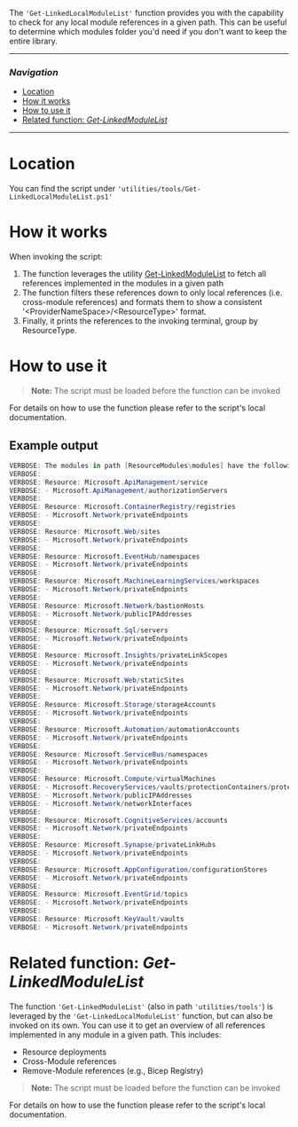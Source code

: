 The `'Get-LinkedLocalModuleList'` function provides you with the capability to check for any local module references in a given path. This can be useful to determine which modules folder you'd need if you don't want to keep the entire library.

---

### _Navigation_

- [Location](#location)
- [How it works](#what-it-does)
- [How to use it](#how-to-use-it)
- [Related function: _Get-LinkedModuleList_](#related-function-get-linkedmodulelist)

---
# Location

You can find the script under `'utilities/tools/Get-LinkedLocalModuleList.ps1'`

# How it works

When invoking the script:

1. The function leverages the utility [Get-LinkedModuleList](#related-function-get-linkedmodulelist) to fetch all references implemented in the modules in a given path
1. The function filters these references down to only local references (i.e. cross-module references) and formats them to show a consistent '\<ProviderNameSpace\>/\<ResourceType\>' format.
1. Finally, it prints the references to the invoking terminal, group by ResourceType.

# How to use it

> **Note:** The script must be loaded before the function can be invoked

For details on how to use the function please refer to the script's local documentation.

## Example output

```PowerShell
VERBOSE: The modules in path [ResourceModules\modules] have the following local folder dependencies:
VERBOSE:
VERBOSE: Resource: Microsoft.ApiManagement/service
VERBOSE: - Microsoft.ApiManagement/authorizationServers
VERBOSE:
VERBOSE: Resource: Microsoft.ContainerRegistry/registries
VERBOSE: - Microsoft.Network/privateEndpoints
VERBOSE:
VERBOSE: Resource: Microsoft.Web/sites
VERBOSE: - Microsoft.Network/privateEndpoints
VERBOSE:
VERBOSE: Resource: Microsoft.EventHub/namespaces
VERBOSE: - Microsoft.Network/privateEndpoints
VERBOSE:
VERBOSE: Resource: Microsoft.MachineLearningServices/workspaces
VERBOSE: - Microsoft.Network/privateEndpoints
VERBOSE:
VERBOSE: Resource: Microsoft.Network/bastionHosts
VERBOSE: - Microsoft.Network/publicIPAddresses
VERBOSE:
VERBOSE: Resource: Microsoft.Sql/servers
VERBOSE: - Microsoft.Network/privateEndpoints
VERBOSE:
VERBOSE: Resource: Microsoft.Insights/privateLinkScopes
VERBOSE: - Microsoft.Network/privateEndpoints
VERBOSE:
VERBOSE: Resource: Microsoft.Web/staticSites
VERBOSE: - Microsoft.Network/privateEndpoints
VERBOSE:
VERBOSE: Resource: Microsoft.Storage/storageAccounts
VERBOSE: - Microsoft.Network/privateEndpoints
VERBOSE:
VERBOSE: Resource: Microsoft.Automation/automationAccounts
VERBOSE: - Microsoft.Network/privateEndpoints
VERBOSE:
VERBOSE: Resource: Microsoft.ServiceBus/namespaces
VERBOSE: - Microsoft.Network/privateEndpoints
VERBOSE:
VERBOSE: Resource: Microsoft.Compute/virtualMachines
VERBOSE: - Microsoft.RecoveryServices/vaults/protectionContainers/protectedItems
VERBOSE: - Microsoft.Network/publicIPAddresses
VERBOSE: - Microsoft.Network/networkInterfaces
VERBOSE:
VERBOSE: Resource: Microsoft.CognitiveServices/accounts
VERBOSE: - Microsoft.Network/privateEndpoints
VERBOSE:
VERBOSE: Resource: Microsoft.Synapse/privateLinkHubs
VERBOSE: - Microsoft.Network/privateEndpoints
VERBOSE:
VERBOSE: Resource: Microsoft.AppConfiguration/configurationStores
VERBOSE: - Microsoft.Network/privateEndpoints
VERBOSE:
VERBOSE: Resource: Microsoft.EventGrid/topics
VERBOSE: - Microsoft.Network/privateEndpoints
VERBOSE:
VERBOSE: Resource: Microsoft.KeyVault/vaults
VERBOSE: - Microsoft.Network/privateEndpoints
```

# Related function: _Get-LinkedModuleList_

The function `'Get-LinkedModuleList'` (also in path `'utilities/tools'`) is leveraged by the `'Get-LinkedLocalModuleList'` function, but can also be invoked on its own. You can use it to get an overview of all references implemented in any module in a given path. This includes:
- Resource deployments
- Cross-Module references
- Remove-Module references (e.g., Bicep Registry)

> **Note:** The script must be loaded before the function can be invoked

For details on how to use the function please refer to the script's local documentation.
